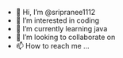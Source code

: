 - 👋 Hi, I’m @sripranee1112
- 👀 I’m interested in coding
- 🌱 I’m currently learning java
- 💞️ I’m looking to collaborate on 
- 📫 How to reach me ...

<!---
sripranee1112/sripranee1112 is a ✨ special ✨ repository because its `README.md` (this file) appears on your GitHub profile.
You can click the Preview link to take a look at your changes.
--->
